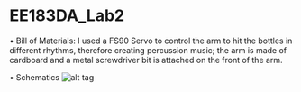 # EE183DA_Lab2

•	Bill of Materials:
I used a FS90 Servo to control the arm to hit the bottles in different rhythms, therefore creating percussion music; the arm is made of cardboard and a metal screwdriver bit is attached on the front of the arm.

•	Schematics
![alt tag](EE183DA_Lab2/Lab2_Schematics.jpg)
